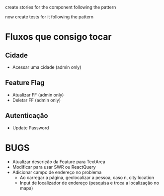 create stories for the component following the pattern

now create tests for it following the pattern

# Fluxos que consigo tocar

## Cidade
- Acessar uma cidade (admin only)

## Feature Flag
- Atualizar FF (admin only)
- Deletar FF (admin only)

## Autenticação
- Update Password

# BUGS
- Atualizar descrição da Feature para TextArea
- Modificar para usar SWR ou ReactQuery
- Adicionar campo de endereço no problema
  - Ao carregar a página, geolocalizar a pessoa, caso n, city location
  - Input de localizador de endereço (pesquisa e troca a localização no mapa)

